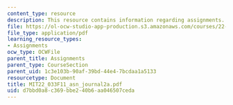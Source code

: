 ```yaml
---
content_type: resource
description: This resource contains information regarding assignments.
file: https://ol-ocw-studio-app-production.s3.amazonaws.com/courses/22-033-nuclear-systems-design-project-fall-2011/d7bbd0a8c369bbe240b6aa046507ceda_MIT22_033F11_asn_journal2a.pdf
file_type: application/pdf
learning_resource_types:
- Assignments
ocw_type: OCWFile
parent_title: Assignments
parent_type: CourseSection
parent_uid: 1c3e103b-90af-39bd-44e4-7bcdaa1a5133
resourcetype: Document
title: MIT22_033F11_asn_journal2a.pdf
uid: d7bbd0a8-c369-bbe2-40b6-aa046507ceda
---
```

